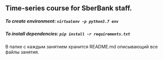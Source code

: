 ## Time-series course for SberBank staff.

##### To create environment: `virtualenv -p python3.7 env`
##### To install dependencies: `pip install -r requirements.txt`

В папке с каждым занятием хранится README.md описывающий все файлы занятия.
